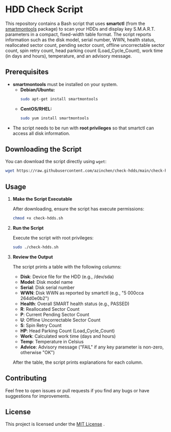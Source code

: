 # HDD Check Script

This repository contains a Bash script that uses **smartctl** (from the [smartmontools](https://www.smartmontools.org/) package) to scan your HDDs and display key S.M.A.R.T. parameters in a compact, fixed-width table format. The script reports information such as the disk model, serial number, WWN, health status, reallocated sector count, pending sector count, offline uncorrectable sector count, spin retry count, head parking count (Load_Cycle_Count), work time (in days and hours), temperature, and an advisory message.

## Prerequisites

- **smartmontools** must be installed on your system.
  - **Debian/Ubuntu:**
    ```bash
    sudo apt-get install smartmontools
    ```
  - **CentOS/RHEL:**
    ```bash
    sudo yum install smartmontools
    ```
- The script needs to be run with **root privileges** so that smartctl can access all disk information.

## Downloading the Script

You can download the script directly using `wget`:

```bash
wget https://raw.githubusercontent.com/azinchen/check-hdds/main/check-hdds.sh
```
## Usage

1. **Make the Script Executable**

   After downloading, ensure the script has execute permissions:
   ```bash
   chmod +x check-hdds.sh
   ```

2. **Run the Script**

   Execute the script with root privileges:
   ```bash
   sudo ./check-hdds.sh
   ```

3. **Review the Output**

   The script prints a table with the following columns:

   - **Disk**: Device file for the HDD (e.g., /dev/sda)
   - **Model**: Disk model name
   - **Serial**: Disk serial number
   - **WWN**: Disk WWN as reported by smartctl (e.g., "5 000cca 264d0e0b2")
   - **Health**: Overall SMART health status (e.g., PASSED)
   - **R**: Reallocated Sector Count
   - **P**: Current Pending Sector Count
   - **U**: Offline Uncorrectable Sector Count
   - **S**: Spin Retry Count
   - **HP**: Head Parking Count (Load_Cycle_Count)
   - **Work**: Calculated work time (days and hours)
   - **Temp**: Temperature in Celsius
   - **Advice**: Advisory message ("FAIL" if any key parameter is non-zero, otherwise "OK")

   After the table, the script prints explanations for each column.

## Contributing

Feel free to open issues or pull requests if you find any bugs or have suggestions for improvements.

## License

This project is licensed under the [MIT License](LICENSE)
.
